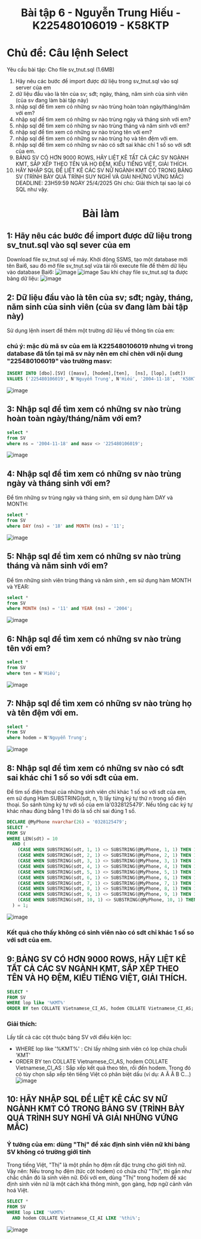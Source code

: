 # <p align="center">Bài tập 6 - Nguyễn Trung Hiếu - K225480106019 - K58KTP </p>
# Chủ đề: Câu lệnh Select
Yêu cầu bài tập: 
Cho file sv_tnut.sql (1.6MB)
1. Hãy nêu các bước để import được dữ liệu trong sv_tnut.sql vào sql server của em
2. dữ liệu đầu vào là tên của sv; sđt; ngày, tháng, năm sinh của sinh viên (của sv đang làm bài tập này)
3. nhập sql để tìm xem có những sv nào trùng hoàn toàn ngày/tháng/năm với em?
4. nhập sql để tìm xem có những sv nào trùng ngày và tháng sinh với em?
5. nhập sql để tìm xem có những sv nào trùng tháng và năm sinh với em?
6. nhập sql để tìm xem có những sv nào trùng tên với em?
7. nhập sql để tìm xem có những sv nào trùng họ và tên đệm với em.
8. nhập sql để tìm xem có những sv nào có sđt sai khác chỉ 1 số so với sđt của em.
9. BẢNG SV CÓ HƠN 9000 ROWS, HÃY LIỆT KÊ TẤT CẢ CÁC SV NGÀNH KMT, SẮP XẾP THEO TÊN VÀ HỌ ĐỆM, KIỂU TIẾNG  VIỆT, GIẢI THÍCH.
10. HÃY NHẬP SQL ĐỂ LIỆT KÊ CÁC SV NỮ NGÀNH KMT CÓ TRONG BẢNG SV (TRÌNH BÀY QUÁ TRÌNH SUY NGHĨ VÀ GIẢI NHỮNG VỨNG MẮC)
DEADLINE: 23H59:59 NGÀY 25/4/2025
Ghi chú: Giải thích tại sao lại có SQL như vậy.
# <p align= "center"> Bài làm </p>
## 1: Hãy nêu các bước để import được dữ liệu trong sv_tnut.sql vào sql sever của em
Download file sv_tnut.sql về máy. Khởi động SSMS, tạo một database mới tên Bai6, sau đó mở file sv_tnut.sql vừa tải rồi execute file để thêm dữ liệu vào database Bai6:
![image](https://github.com/user-attachments/assets/e37e5538-bc78-4186-975e-ac0aa7143d8f)
![image](https://github.com/user-attachments/assets/b20e5b6e-192b-442c-ac49-0c7a34d50abf)
Sau khi chạy file sv_tnut.sql ta được bảng dữ liệu:
![image](https://github.com/user-attachments/assets/8ffb0eff-bcee-42d4-a1d0-08ec3ca65e81)
## 2: Dữ liệu đầu vào là tên của sv; sđt; ngày, tháng, năm sinh của sinh viên (của sv đang làm bài tập này)
Sử dụng lệnh insert để thêm một trường dữ liệu về thông tin của em:
### chú ý: mặc dù mã sv của em là K225480106019 nhưng vì trong database đã tồn tại mã sv này nên em chỉ chèn với nội dung "225480106019" vào trường masv:
```sql
INSERT INTO [dbo].[SV] ([masv], [hodem],[ten],  [ns], [lop], [sdt])
VALUES ('225480106019', N'Nguyễn Trung', N'Hiếu', '2004-11-18',  'K58KTP', '0328125479');
```
![image](https://github.com/user-attachments/assets/91ab817b-fa21-4f6c-98ac-f3fb824d53f9)
## 3: Nhập sql để tìm xem có những sv nào trùng hoàn toàn ngày/tháng/năm với em?
```sql
select *
from SV
where ns = '2004-11-18' and masv <> '225480106019';
```
![image](https://github.com/user-attachments/assets/643b6cc2-930e-4a25-aac1-7dfa4b3a18f2)
## 4: Nhập sql để tìm xem có những sv nào trùng ngày và tháng sinh với em?
Để tìm những sv trùng ngày và tháng sinh, em sử dụng hàm DAY và MONTH:
```sql
select *
from SV
where DAY (ns) = '18' and MONTH (ns) = '11';
```
![image](https://github.com/user-attachments/assets/106cff5b-4533-436b-b894-7047f639fc7a)
## 5: Nhập sql để tìm xem có những sv nào trùng tháng và năm sinh với em?
Để tìm những sinh viên trùng tháng và năm sinh , em sử dụng hàm MONTH và YEAR:
```sql
select *
from SV
where MONTH (ns) = '11' and YEAR (ns) = '2004';
```
![image](https://github.com/user-attachments/assets/ce9e430a-bf24-439d-a69f-cd3fe80b5d3b)
## 6: Nhập sql để tìm xem có những sv nào trùng tên với em?
```sql
select *
from SV
where ten = N'Hiếu';
```
![image](https://github.com/user-attachments/assets/a7c8dee0-5bfb-4f67-9f75-efd74c88555e)
## 7: Nhập sql để tìm xem có những sv nào trùng họ và tên đệm với em.
```sql
select *
from SV
where hodem = N'Nguyễn Trung';
```
![image](https://github.com/user-attachments/assets/5eb34708-d9c8-49a0-8fd4-f0f0ff7707ee)
## 8: Nhập sql để tìm xem có những sv nào có sđt sai khác chỉ 1 số so với sđt của em.
Để tìm số điện thoại của những sinh viên chỉ khác 1 số so với sdt của em, em sử dụng Hàm SUBSTRING(sdt, n, 1) lấy từng ký tự thứ n trong số điện thoại. So sánh từng ký tự với số của em là'0328125479'. Nếu tổng các ký tự khác nhau đúng bằng 1 thì đó là số chỉ sai đúng 1 số.
```sql
DECLARE @MyPhone nvarchar(26) = '0328125479';
SELECT *
FROM SV
WHERE LEN(sdt) = 10
  AND (
    (CASE WHEN SUBSTRING(sdt, 1, 1) <> SUBSTRING(@MyPhone, 1, 1) THEN 1 ELSE 0 END) +
    (CASE WHEN SUBSTRING(sdt, 2, 1) <> SUBSTRING(@MyPhone, 2, 1) THEN 1 ELSE 0 END) +
    (CASE WHEN SUBSTRING(sdt, 3, 1) <> SUBSTRING(@MyPhone, 3, 1) THEN 1 ELSE 0 END) +
    (CASE WHEN SUBSTRING(sdt, 4, 1) <> SUBSTRING(@MyPhone, 4, 1) THEN 1 ELSE 0 END) +
    (CASE WHEN SUBSTRING(sdt, 5, 1) <> SUBSTRING(@MyPhone, 5, 1) THEN 1 ELSE 0 END) +
    (CASE WHEN SUBSTRING(sdt, 6, 1) <> SUBSTRING(@MyPhone, 6, 1) THEN 1 ELSE 0 END) +
    (CASE WHEN SUBSTRING(sdt, 7, 1) <> SUBSTRING(@MyPhone, 7, 1) THEN 1 ELSE 0 END) +
    (CASE WHEN SUBSTRING(sdt, 8, 1) <> SUBSTRING(@MyPhone, 8, 1) THEN 1 ELSE 0 END) +
    (CASE WHEN SUBSTRING(sdt, 9, 1) <> SUBSTRING(@MyPhone, 9, 1) THEN 1 ELSE 0 END) +
	(CASE WHEN SUBSTRING(sdt, 10, 1) <> SUBSTRING(@MyPhone, 10, 1) THEN 1 ELSE 0 END)
  ) = 1;
```
![image](https://github.com/user-attachments/assets/81a9e2e3-4180-4ce8-a6d4-e48bb7eeb1ca)
### Kết quả cho thấy không có sinh viên nào có sdt chỉ khác 1 số so với sdt của em.
## 9: BẢNG SV CÓ HƠN 9000 ROWS, HÃY LIỆT KÊ TẤT CẢ CÁC SV NGÀNH KMT, SẮP XẾP THEO TÊN VÀ HỌ ĐỆM, KIỂU TIẾNG  VIỆT, GIẢI THÍCH.
```sql
SELECT *
FROM SV
WHERE lop like '%KMT%'
ORDER BY ten COLLATE Vietnamese_CI_AS, hodem COLLATE Vietnamese_CI_AS;
```
### Giải thích:
Lấy tất cả các cột thuộc bảng SV với điều kiện lọc:
- WHERE lop like '%KMT%' : Chỉ lấy những sinh viên có lop chứa chuỗi 'KMT'
- ORDER BY ten COLLATE Vietnamese_CI_AS, hodem COLLATE Vietnamese_CI_AS : Sắp xếp kết quả theo tên, rồi đến hodem. Trong đó có tùy chọn sắp xếp tên tiếng Việt có phân biệt dấu (ví dụ: A Ă Â B C...)
![image](https://github.com/user-attachments/assets/f5e9ff65-2885-42cb-b680-9a81263b6b3a)
## 10: HÃY NHẬP SQL ĐỂ LIỆT KÊ CÁC SV NỮ NGÀNH KMT CÓ TRONG BẢNG SV (TRÌNH BÀY QUÁ TRÌNH SUY NGHĨ VÀ GIẢI NHỮNG VỨNG MẮC)
### Ý tưởng của em: dùng "Thị" để xác định sinh viên nữ khi bảng SV không có trường giới tính
Trong tiếng Việt, "Thị" là một phần họ đệm rất đặc trưng cho giới tính nữ. Vậy nên: Nếu trong họ đệm (tức cột hodem) có chứa chữ "Thị", thì gần như chắc chắn đó là sinh viên nữ. Đối với em, dùng "Thị" trong hodem để xác định sinh viên nữ là một cách khá thông minh, gọn gàng, hợp ngữ cảnh văn hoá Việt.
```sql
SELECT *
FROM SV
WHERE lop LIKE '%KMT%'
  AND hodem COLLATE Vietnamese_CI_AI LIKE '%thi%';
```
![image](https://github.com/user-attachments/assets/020bc46d-19f0-49fa-b847-b2245a64b919)
